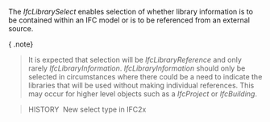 ﻿The _IfcLibrarySelect_ enables selection of whether library information is to be contained within an IFC model or is to be referenced from an external source.

{ .note}
> It is expected that selection will be _IfcLibraryReference_ and only rarely _IfcLibraryInformation_. _IfcLibraryInformation_ should only be selected in circumstances where there could be a need to indicate the libraries that will be used without making individual references. This may occur for higher level objects such as a _IfcProject_ or _IfcBuilding_.

> HISTORY&nbsp; New select type in IFC2x